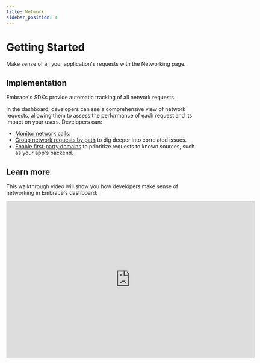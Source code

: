 ```yaml
---
title: Network
sidebar_position: 4
---
```


# Getting Started

Make sense of all your application's requests with the Networking page.

## Implementation

Embrace's SDKs provide automatic tracking of all network requests.

In the dashboard, developers can see a comprehensive view of network requests, allowing them to assess the performance of each request and its impact on your users. Developers can:

- [Monitor network calls](/product/network/network-monitoring.md).
- [Group network requests by path](/product/network/network-grouping-rules.md) to dig deeper into correlated issues.
- [Enable first-party domains](/docs/product/settings/app-settings/network.md) to prioritize requests to known sources, such as your app's backend.

## Learn more

This walkthrough video will show you how developers make sense of networking in Embrace's dashboard:

<div>
    <iframe width="660" height="415" src="https://www.youtube.com/embed/3FR3dRDxZVI" title="YouTube video player" frameborder="0" allow="accelerometer; autoplay; clipboard-write; encrypted-media; gyroscope; picture-in-picture; web-share" referrerpolicy="strict-origin-when-cross-origin" allowfullscreen></iframe>
</div>
